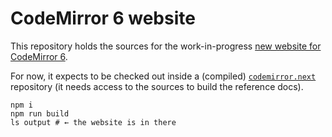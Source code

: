 # CodeMirror 6 website

This repository holds the sources for the work-in-progress [new website
for CodeMirror 6](https://codemirror.net/6/).

For now, it expects to be checked out inside a (compiled) [`codemirror.next`](https://github.com/codemirror/codemirror.next)
repository (it needs access to the sources to build the reference
docs).

```
npm i
npm run build
ls output # ← the website is in there
```
